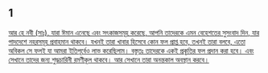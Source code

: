 ## 1
[আর হে নবী (সাঃ), যারা ঈমান এনেছে এবং সৎকাজসমূহ করেছে, আপনি তাদেরকে এমন বেহেশতের সুসংবাদ দিন, যার পাদদেশে নহরসমূহ প্রবাহমান থাকবে। যখনই তারা খাবার হিসেবে কোন ফল প্রাপ্ত হবে, তখনই তারা বলবে, এতো অবিকল সে ফলই যা আমরা ইতিপূর্বেও লাভ করেছিলাম। বস্তুতঃ তাদেরকে একই প্রকৃতির ফল প্রদান করা হবে। এবং সেখানে তাদের জন্য শুদ্ধচারিনী রমণীকূল থাকবে। আর সেখানে তারা অনন্তকাল অবস্থান করবে।](https://quran.com/2/25)


